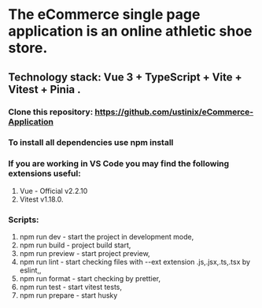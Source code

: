 
# The eCommerce single page application is an online athletic shoe store.

## Technology stack: Vue 3 + TypeScript + Vite + Vitest + Pinia .

### Clone this repository: https://github.com/ustinix/eCommerce-Application

### To install all dependencies use npm install

### If you are working in VS Code you may find the following extensions useful:

1. Vue - Official v2.2.10
2. Vitest v1.18.0.

### Scripts:

1. npm run dev - start the project in development mode,
2. npm run build - project build start,
3. npm run preview - start project preview,
4. npm run lint - start checking files with --ext extension .js,.jsx,.ts,.tsx by eslint,,
5. npm run format - start checking by prettier,
6. npm run test - start vitest tests,
7. npm run prepare - start husky

